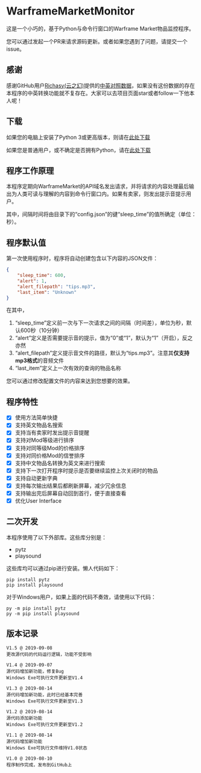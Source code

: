 # WarframeMarketMonitor
这是一个小巧的，基于Python与命令行窗口的Warframe Market物品监控程序。

您可以通过发起一个PR来请求源码更新。或者如果您遇到了问题，请提交一个issue。

## 感谢
感谢GitHub用户[Richasy(云之幻)](https://github.com/Richasy)提供的[中英对照数据](https://github.com/Richasy/WFA_Lexicon)，如果没有这份数据的存在本程序的中英转换功能就不复存在。大家可以去项目页面star或者follow一下他本人呢！

## 下载
如果您的电脑上安装了Python 3或更高版本，则请在[此处下载](PythonResources.zip)

如果您是普通用户，或不确定是否拥有Python，请在[此处下载](WindowsVersion.zip)

## 程序工作原理
本程序定期向WarframeMarket的API域名发出请求，并将请求的内容处理最后输出为人类可读与理解的内容到命令行窗口内。如果有卖家，则发出提示音提示用户。

其中，间隔时间将由目录下的“config.json”的键“sleep_time”的值所确定（单位：秒）。

## 程序默认值
第一次使用程序时，程序将自动创建包含以下内容的JSON文件：
```json
{
    "sleep_time": 600,
    "alert": 1,
    "alert_filepath": "tips.mp3",
    "last_item": "Unknown"
}
```
在其中，

1. “sleep_time”定义前一次与下一次请求之间的间隔（时间差），单位为秒，默认600秒（10分钟）
2. “alert”定义是否需要提示音的提示，值为“0”或“1”，默认为“1”（开启），反之亦然
3. “alert_filepath”定义提示音文件的路径，默认为“tips.mp3”。注意其**仅支持mp3格式**的音频文件
4. “last_item”定义上一次有效的查询的物品名称

您可以通过修改配置文件的内容来达到您想要的效果。

## 程序特性
- [x] 使用方法简单快捷
- [x] 支持英文物品名搜索
- [x] 支持当有卖家时发出提示音提醒
- [x] 支持对Mod等级进行排序
- [x] 支持对同等级Mod的价格排序
- [x] 支持对同价格Mod的信誉排序
- [x] 支持中文物品名转换为英文来进行搜索
- [x] 支持下一次打开程序时提示是否要继续监控上次关闭时的物品
- [x] 支持自动更新字典
- [x] 支持每次输出结果后都刷新屏幕，减少冗余信息
- [x] 支持输出完后屏幕自动回到首行，便于直接查看
- [x] 优化User Interface

## 二次开发
本程序使用了以下外部库。这些库分别是：

- pytz
- playsound

这些库均可以通过pip进行安装。懒人代码如下：

```
pip install pytz
pip install playsound
```

对于Windows用户，如果上面的代码不奏效，请使用以下代码：

```
py -m pip install pytz
py -m pip install playsound
```

## 版本记录
```
V1.5 @ 2019-09-08
更改源代码的代码运行逻辑，功能不受影响

V1.4 @ 2019-09-07
源代码增加新功能，修复Bug
Windows Exe可执行文件更新至V1.4

V1.3 @ 2019-08-14
源代码增加新功能，此时已经基本完善
Windows Exe可执行文件更新至V1.3

V1.2 @ 2019-08-14
源代码添加新功能
Windows Exe可执行文件更新至V1.2

V1.1 @ 2019-08-14
源代码增加新功能
Windows Exe可执行文件维持V1.0状态

V1.0 @ 2019-08-10
程序制作完成，发布到GitHub上
```